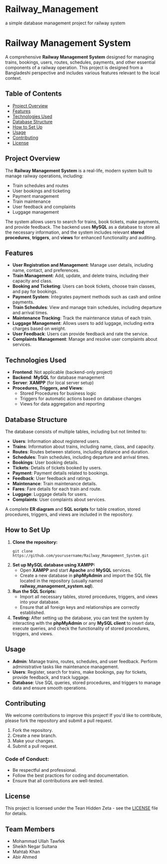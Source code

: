 # Railway_Management
a simple database management project for railway system

<!DOCTYPE html>
<html lang="en">
<head>
    <meta charset="UTF-8">
    <meta name="viewport" content="width=device-width, initial-scale=1.0">
    <title>Railway Management System</title>
</head>
<body>
    <h1>Railway Management System</h1>
    <p>A comprehensive <strong>Railway Management System</strong> designed for managing trains, bookings, users, routes, schedules, payments, and other essential components of a railway operation. This project is designed from a Bangladeshi perspective and includes various features relevant to the local context.</p>
    <h2>Table of Contents</h2>
    <ul>
        <li><a href="#project-overview">Project Overview</a></li>
        <li><a href="#features">Features</a></li>
        <li><a href="#technologies-used">Technologies Used</a></li>
        <li><a href="#database-structure">Database Structure</a></li>
        <li><a href="#how-to-set-up">How to Set Up</a></li>
        <li><a href="#usage">Usage</a></li>
        <li><a href="#contributing">Contributing</a></li>
        <li><a href="#license">License</a></li>
    </ul>
    <h2 id="project-overview">Project Overview</h2>
    <p>The <strong>Railway Management System</strong> is a real-life, modern system built to manage railway operations, including:</p>
    <ul>
        <li>Train schedules and routes</li>
        <li>User bookings and ticketing</li>
        <li>Payment management</li>
        <li>Train maintenance</li>
        <li>User feedback and complaints</li>
        <li>Luggage management</li>
    </ul>
    <p>The system allows users to search for trains, book tickets, make payments, and provide feedback. The backend uses <strong>MySQL</strong> as a database to store all the necessary information, and the system includes relevant <strong>stored procedures</strong>, <strong>triggers</strong>, and <strong>views</strong> for enhanced functionality and auditing.</p>
    <h2 id="features">Features</h2>
    <ul>
        <li><strong>User Registration and Management</strong>: Manage user details, including name, contact, and preferences.</li>
        <li><strong>Train Management</strong>: Add, update, and delete trains, including their capacity and class.</li>
        <li><strong>Booking and Ticketing</strong>: Users can book tickets, choose train classes, and pay for bookings.</li>
        <li><strong>Payment System</strong>: Integrates payment methods such as cash and online payments.</li>
        <li><strong>Train Schedules</strong>: View and manage train schedules, including departure and arrival times.</li>
        <li><strong>Maintenance Tracking</strong>: Track the maintenance status of each train.</li>
        <li><strong>Luggage Management</strong>: Allows users to add luggage, including extra charges based on weight.</li>
        <li><strong>User Feedback</strong>: Users can provide feedback and rate the service.</li>
        <li><strong>Complaints Management</strong>: Manage and resolve user complaints about services.</li>
    </ul>
    <h2 id="technologies-used">Technologies Used</h2>
    <ul>
        <li><strong>Frontend</strong>: Not applicable (backend-only project)</li>
        <li><strong>Backend</strong>: <strong>MySQL</strong> for database management</li>
        <li><strong>Server</strong>: <strong>XAMPP</strong> (for local server setup)</li>
        <li><strong>Procedures, Triggers, and Views</strong>:
            <ul>
                <li>Stored Procedures for business logic</li>
                <li>Triggers for automatic actions based on database changes</li>
                <li>Views for data aggregation and reporting</li>
            </ul>
        </li>
    </ul>
    <h2 id="database-structure">Database Structure</h2>
    <p>The database consists of multiple tables, including but not limited to:</p>
    <ul>
        <li><strong>Users</strong>: Information about registered users.</li>
        <li><strong>Trains</strong>: Information about trains, including name, class, and capacity.</li>
        <li><strong>Routes</strong>: Routes between stations, including distance and duration.</li>
        <li><strong>Schedules</strong>: Train schedules, including departure and arrival times.</li>
        <li><strong>Bookings</strong>: User booking details.</li>
        <li><strong>Tickets</strong>: Details of tickets booked by users.</li>
        <li><strong>Payment</strong>: Payment details related to bookings.</li>
        <li><strong>Feedback</strong>: User feedback and ratings.</li>
        <li><strong>Maintenance</strong>: Train maintenance details.</li>
        <li><strong>Fares</strong>: Fare details for each train and route.</li>
        <li><strong>Luggage</strong>: Luggage details for users.</li>
        <li><strong>Complaints</strong>: User complaints about services.</li>
    </ul>
    <p>A complete <strong>ER diagram</strong> and <strong>SQL scripts</strong> for table creation, stored procedures, triggers, and views are included in the repository.</p>
    <h2 id="how-to-set-up">How to Set Up</h2>
    <ol>
        <li><strong>Clone the repository:</strong>
            <pre><code>git clone https://github.com/yourusername/Railway_Management_System.git</code></pre>
        </li>
        <li><strong>Set up MySQL database using XAMPP:</strong>
            <ul>
                <li>Open <strong>XAMPP</strong> and start <strong>Apache</strong> and <strong>MySQL</strong> services.</li>
                <li>Create a new database in <strong>phpMyAdmin</strong> and import the SQL file located in the repository (usually named <strong>railway_management_system.sql</strong>).</li>
            </ul>
        </li>
        <li><strong>Run the SQL Scripts:</strong>
            <ul>
                <li>Import all necessary tables, stored procedures, triggers, and views into your database.</li>
                <li>Ensure that all foreign keys and relationships are correctly established.</li>
            </ul>
        </li>
        <li><strong>Testing:</strong> After setting up the database, you can test the system by interacting with the <strong>phpMyAdmin</strong> or any <strong>MySQL client</strong> to insert data, execute queries, and check the functionality of stored procedures, triggers, and views.</li>
    </ol>
    <h2 id="usage">Usage</h2>
    <ul>
        <li><strong>Admin</strong>: Manage trains, routes, schedules, and user feedback. Perform administrative tasks like maintenance management.</li>
        <li><strong>Users</strong>: Register, search for trains, make bookings, pay for tickets, provide feedback, and track luggage.</li>
        <li><strong>Database</strong>: Use SQL queries, stored procedures, and triggers to manage data and ensure smooth operations.</li>
    </ul>
    <h2 id="contributing">Contributing</h2>
    <p>We welcome contributions to improve this project! If you'd like to contribute, please fork the repository and submit a pull request.</p>
    <ol>
        <li>Fork the repository.</li>
        <li>Create a new branch.</li>
        <li>Make your changes.</li>
        <li>Submit a pull request.</li>
    </ol>
    <h3>Code of Conduct:</h3>
    <ul>
        <li>Be respectful and professional.</li>
        <li>Follow the best practices for coding and documentation.</li>
        <li>Ensure that all contributions are well-tested.</li>
    </ul>
    <h2 id="license">License</h2>
    <p>This project is licensed under the Tean Hidden Zeta - see the <a href="LICENSE">LICENSE</a> file for details.</p>
    <h2>Team Members</h2>
    <ul>
        <li>Mohammad Ullah Tawfek</li>
        <li>Sheikh Negar Sultana</li>
        <li>Mahtab Khan</li>
        <li>Abir Ahmed</li>
    </ul>

</body>
</html>

